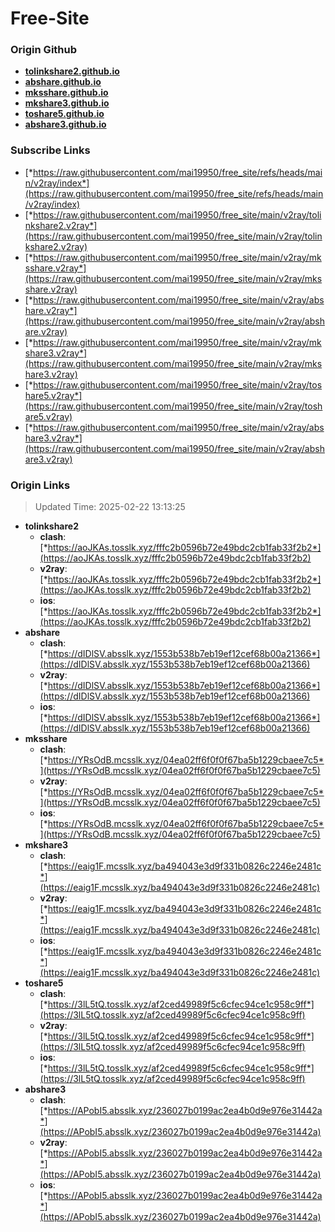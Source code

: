 # Free-Site

### Origin Github

- [**tolinkshare2.github.io**](https://github.com/tolinkshare2/tolinkshare2.github.io)
- [**abshare.github.io**](https://github.com/abshare/abshare.github.io)
- [**mksshare.github.io**](https://github.com/mksshare/mksshare.github.io)
- [**mkshare3.github.io**](https://github.com/mkshare3/mkshare3.github.io)
- [**toshare5.github.io**](https://github.com/toshare5/toshare5.github.io)
- [**abshare3.github.io**](https://github.com/abshare3/abshare3.github.io)

### Subscribe Links

- [*https://raw.githubusercontent.com/mai19950/free_site/refs/heads/main/v2ray/index*](https://raw.githubusercontent.com/mai19950/free_site/refs/heads/main/v2ray/index)
- [*https://raw.githubusercontent.com/mai19950/free_site/main/v2ray/tolinkshare2.v2ray*](https://raw.githubusercontent.com/mai19950/free_site/main/v2ray/tolinkshare2.v2ray)
- [*https://raw.githubusercontent.com/mai19950/free_site/main/v2ray/mksshare.v2ray*](https://raw.githubusercontent.com/mai19950/free_site/main/v2ray/mksshare.v2ray)
- [*https://raw.githubusercontent.com/mai19950/free_site/main/v2ray/abshare.v2ray*](https://raw.githubusercontent.com/mai19950/free_site/main/v2ray/abshare.v2ray)
- [*https://raw.githubusercontent.com/mai19950/free_site/main/v2ray/mkshare3.v2ray*](https://raw.githubusercontent.com/mai19950/free_site/main/v2ray/mkshare3.v2ray)
- [*https://raw.githubusercontent.com/mai19950/free_site/main/v2ray/toshare5.v2ray*](https://raw.githubusercontent.com/mai19950/free_site/main/v2ray/toshare5.v2ray)
- [*https://raw.githubusercontent.com/mai19950/free_site/main/v2ray/abshare3.v2ray*](https://raw.githubusercontent.com/mai19950/free_site/main/v2ray/abshare3.v2ray)

### Origin Links

> Updated Time: 2025-02-22 13:13:25

- **tolinkshare2**
  - **clash**: [*https://aoJKAs.tosslk.xyz/fffc2b0596b72e49bdc2cb1fab33f2b2*](https://aoJKAs.tosslk.xyz/fffc2b0596b72e49bdc2cb1fab33f2b2)
  - **v2ray**: [*https://aoJKAs.tosslk.xyz/fffc2b0596b72e49bdc2cb1fab33f2b2*](https://aoJKAs.tosslk.xyz/fffc2b0596b72e49bdc2cb1fab33f2b2)
  - **ios**: [*https://aoJKAs.tosslk.xyz/fffc2b0596b72e49bdc2cb1fab33f2b2*](https://aoJKAs.tosslk.xyz/fffc2b0596b72e49bdc2cb1fab33f2b2)
- **abshare**
  - **clash**: [*https://dIDlSV.absslk.xyz/1553b538b7eb19ef12cef68b00a21366*](https://dIDlSV.absslk.xyz/1553b538b7eb19ef12cef68b00a21366)
  - **v2ray**: [*https://dIDlSV.absslk.xyz/1553b538b7eb19ef12cef68b00a21366*](https://dIDlSV.absslk.xyz/1553b538b7eb19ef12cef68b00a21366)
  - **ios**: [*https://dIDlSV.absslk.xyz/1553b538b7eb19ef12cef68b00a21366*](https://dIDlSV.absslk.xyz/1553b538b7eb19ef12cef68b00a21366)
- **mksshare**
  - **clash**: [*https://YRsOdB.mcsslk.xyz/04ea02ff6f0f0f67ba5b1229cbaee7c5*](https://YRsOdB.mcsslk.xyz/04ea02ff6f0f0f67ba5b1229cbaee7c5)
  - **v2ray**: [*https://YRsOdB.mcsslk.xyz/04ea02ff6f0f0f67ba5b1229cbaee7c5*](https://YRsOdB.mcsslk.xyz/04ea02ff6f0f0f67ba5b1229cbaee7c5)
  - **ios**: [*https://YRsOdB.mcsslk.xyz/04ea02ff6f0f0f67ba5b1229cbaee7c5*](https://YRsOdB.mcsslk.xyz/04ea02ff6f0f0f67ba5b1229cbaee7c5)
- **mkshare3**
  - **clash**: [*https://eaig1F.mcsslk.xyz/ba494043e3d9f331b0826c2246e2481c*](https://eaig1F.mcsslk.xyz/ba494043e3d9f331b0826c2246e2481c)
  - **v2ray**: [*https://eaig1F.mcsslk.xyz/ba494043e3d9f331b0826c2246e2481c*](https://eaig1F.mcsslk.xyz/ba494043e3d9f331b0826c2246e2481c)
  - **ios**: [*https://eaig1F.mcsslk.xyz/ba494043e3d9f331b0826c2246e2481c*](https://eaig1F.mcsslk.xyz/ba494043e3d9f331b0826c2246e2481c)
- **toshare5**
  - **clash**: [*https://3lL5tQ.tosslk.xyz/af2ced49989f5c6cfec94ce1c958c9ff*](https://3lL5tQ.tosslk.xyz/af2ced49989f5c6cfec94ce1c958c9ff)
  - **v2ray**: [*https://3lL5tQ.tosslk.xyz/af2ced49989f5c6cfec94ce1c958c9ff*](https://3lL5tQ.tosslk.xyz/af2ced49989f5c6cfec94ce1c958c9ff)
  - **ios**: [*https://3lL5tQ.tosslk.xyz/af2ced49989f5c6cfec94ce1c958c9ff*](https://3lL5tQ.tosslk.xyz/af2ced49989f5c6cfec94ce1c958c9ff)
- **abshare3**
  - **clash**: [*https://APobI5.absslk.xyz/236027b0199ac2ea4b0d9e976e31442a*](https://APobI5.absslk.xyz/236027b0199ac2ea4b0d9e976e31442a)
  - **v2ray**: [*https://APobI5.absslk.xyz/236027b0199ac2ea4b0d9e976e31442a*](https://APobI5.absslk.xyz/236027b0199ac2ea4b0d9e976e31442a)
  - **ios**: [*https://APobI5.absslk.xyz/236027b0199ac2ea4b0d9e976e31442a*](https://APobI5.absslk.xyz/236027b0199ac2ea4b0d9e976e31442a)
